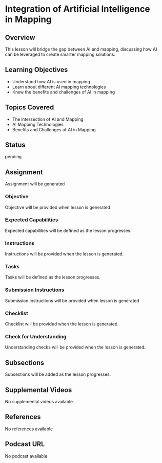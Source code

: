 # Integration of Artificial Intelligence in Mapping

## Overview

This lesson will bridge the gap between AI and mapping, discussing how AI can be leveraged to create smarter mapping solutions.

## Learning Objectives

- Understand how AI is used in mapping
- Learn about different AI mapping technologies
- Know the benefits and challenges of AI in mapping

## Topics Covered

- The intersection of AI and Mapping
- AI Mapping Technologies
- Benefits and Challenges of AI in Mapping

## Status

pending

## Assignment

Assignment will be generated

### Objective

Objective will be provided when lesson is generated

### Expected Capabilities

Expected capabilities will be defined as the lesson progresses.

### Instructions

Instructions will be provided when the lesson is generated.

### Tasks

Tasks will be defined as the lesson progresses.

### Submission Instructions

Submission instructions will be provided when lesson is generated

### Checklist

Checklist will be provided when the lesson is generated.

### Check for Understanding

Understanding checks will be provided when the lesson is generated.

## Subsections

Subsections will be added as the lesson progresses.

## Supplemental Videos

No supplemental videos available

## References

No references available

## Podcast URL

No podcast available